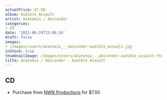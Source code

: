 ```yaml
---
actualPrice: $7.50
album: Audible Assault
artist: Anatomia / Absconder
categories:
- CD
date: '2021-06-29T15:06:16'
draft: false
images:
- /images/covers/anatomia_-_absconder-audible_assault.jpg
inStock: true
thumbnailImage: /images/covers/anatomia_-_absconder-audible_assault-thumb.jpg
title: Anatomia / Absconder - Audible Assault
---
```


## CD
* Purchase from [NWN Productions](http://shop.nwnprod.com/index.php?route=product/product&path=93&product_id=4938&sort=pd.name&order=ASC) for $7.50
